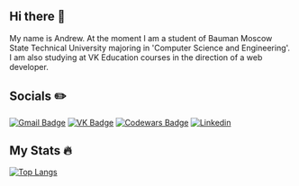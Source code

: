 ## Hi there 👋
My name is Andrew. At the moment I am a student of Bauman Moscow State Technical University majoring in 'Computer Science and Engineering'. I am also studying at VK Education courses in the direction of a web developer.


## Socials :pencil2:
[![Gmail Badge](https://img.shields.io/badge/-Gmail-red?style=flat&logo=Gmail&logoColor=white)](mailto:andreymyshlyaev9@gmail.com)
[![VK Badge](https://img.shields.io/badge/-VK-white?style=flat&logo=Vk&logoColor=blue)](https://vk.com/id549986297)
[![Codewars Badge](https://img.shields.io/badge/-codewars-black?style=flat&logo=codewars&logoColor=red)](https://www.codewars.com/users/Vened)
[![Linkedin](https://img.shields.io/badge/-Linkedin-white?style=flat&logo=linkedin&logoColor=blue)](https://www.linkedin.com/in/andrew-myshlyaev-53ba85286/)
<img src="https://komarev.com/ghpvc/?username=Gokert&style=flat-square&color=blue" alt=""/>

## My Stats :fire:
[![Top Langs](https://github-readme-stats.vercel.app/api/top-langs/?username=Gokert)](https://github.com/anuraghazra/github-readme-stats)
